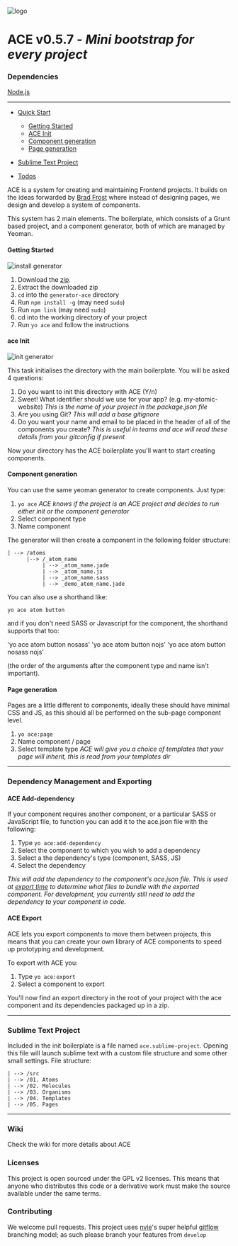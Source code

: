 ![logo](https://raw.githubusercontent.com/pjhauser/atomic-component-engine/develop/gifs/ace-molecule-logo.png)

ACE v0.5.7 - *Mini bootstrap for every project*
=======================

### Dependencies 
[Node.js](http://nodejs.org/download/)

---

* [Quick Start](#quick)
	* [Getting Started](#getting-started)
 	* [ACE Init](#ace-init)
 	* [Component generation](#component-generation)
 	* [Page generation](#page-generation)

* [Sublime Text Project](#sublime-text-project)
* [Todos](#todos)

ACE is a system for creating and maintaining Frontend projects. It builds on the ideas forwarded by [Brad Frost](http://bradfrostweb.com/blog/post/atomic-web-design/) where instead of designing pages, we design and develop a system of components. 

This system has 2 main elements. The boilerplate, which consists of a Grunt based project, and a component generator, both of which are managed by Yeoman. 


#### Getting Started

![install generator](https://raw.githubusercontent.com/pjhauser/atomic-component-system/master/gifs/install.gif)


1. Download the [zip](https://github.com/pjhauser/atomic-component-system/archive/master.zip).
2. Extract the downloaded zip
3. `cd` into the `generator-ace` directory
4. Run `npm install -g` (may need `sudo`)
5. Run `npm link` (may need `sudo`)
6. cd into the working directory of your project
7. Run `yo ace` and follow the instructions


#### ace Init

![init generator](https://raw.githubusercontent.com/pjhauser/atomic-component-engine/master/gifs/init.gif)

This task initialises the directory with the main boilerplate. You will be asked 4 questions:

1. Do you want to init this directory with ACE (Y/n)
2. Sweet! What identifier should we use for your app? (e.g. my-atomic-website) *This is the name of your project in the package.json file*
3. Are you using Git? *This will add a base gitignore*
4. Do you want your name and email to be placed in the header of all of the components you create? *This is useful in teams and ace will read these details from your gitconfig if present*


Now your directory has the ACE boilerplate you'll want to start creating components. 


#### Component generation

You can use the same yeoman generator to create components. Just type:

1. `yo ace` *ACE knows if the project is an ACE project and decides to run either init or the component generator*
2. Select component type
3. Name component

The generator will then create a component in the following folder structure:

	| --> /atoms
		  |--> /_atom_name
			   | --> _atom_name.jade
			   | --> _atom_name.js
			   | --> _atom_name.sass
			   | --> _demo_atom_name.jade

You can also use a shorthand like:

`yo ace atom button`

and if you don't need SASS or Javascript for the component, the shorthand supports that too:

'yo ace atom button nosass'
'yo ace atom button nojs'
'yo ace atom button nosass nojs'

(the order of the arguments after the component type and name isn't important).

#### Page generation

Pages are a little different to components, ideally these should have minimal CSS and JS, as this should all be performed on the sub-page component level. 

1. `yo ace:page`
2. Name component / page
3. Select template type *ACE will give you a choice of templates that your page will inherit, this is read from your templates dir*

---

### Dependency Management and Exporting


#### ACE Add-dependency

If your component requires another component, or a particular SASS or JavaScript file, to function you can add it to the ace.json file with the following:

1. Type `yo ace:add-dependency`
2. Select the component to which you wish to add a dependency
3. Select a the dependency's type (component, SASS, JS)
4. Select the dependency

*This will add the dependency to the component's ace.json file. This is used at [export time](#ace-export) to determine what files to bundle with the exported component. For development, you currently still need to add the dependency to your component in code.*

#### ACE Export
ACE lets you export components to move them between projects, this means that you can create your own library of ACE components to speed up prototyping and development.

To export with ACE you:

1. Type `yo ace:export`
2. Select a component to export

You'll now find an export directory in the root of your project with the ace component and its dependencies packaged up in a zip.


---

### Sublime Text Project
Included in the init boilerplate is a file named `ace.sublime-project`. Opening this file will launch sublime text with a custom file structure and some other small settings. File structure:

	| --> /src
	| --> /01. Atoms
	| --> /02. Molecules
	| --> /03. Organisms
	| --> /04. Templates
	| --> /05. Pages

---

### Wiki
Check the wiki for more details about ACE

### Licenses 
This project is open sourced under the GPL v2 licenses. This means that anyone who distributes this code or a derivative work must make the source available under the same terms.

### Contributing
We welcome pull requests. This project uses [nvie](https://github.com/nvie)'s super helpful [gitflow](https://github.com/nvie/gitflow) branching model; as such please branch your features from ```develop```


